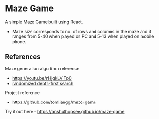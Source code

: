 # Maze Game

A simple Maze Game built using React.

- Maze size corresponds to no. of rows and columns in the maze and it ranges from 5-40 when played on PC and 5-13 when played on mobile phone.

## References

Maze generation algorithm reference
- https://youtu.be/nHjqkLV_Tp0
- [randomized depth-first search](https://en.wikipedia.org/wiki/Maze_generation_algorithm#Randomized_depth-first_search)

Project reference
- https://github.com/tomliangg/maze-game

Try it out here - https://anshuthopsee.github.io/maze-game
